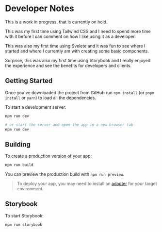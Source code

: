 # Developer Notes

This is a work in progress, that is currently on hold.

This was my first time using Tailwind CSS and I need to spend more time with it before I can comment on how I like using it as a developer.

This was also my first time using Svelete and it was fun to see where I started and where I currently am with creating some basic components.

Surprise, this was also my first time using Storybook and I really enjoyed the experience and see the benefits for developers and clients.

## Getting Started

Once you've downloaded the project from GitHub run `npm install` (or `pnpm install` or `yarn`) to load all the dependencies.

To start a development server:

```bash
npm run dev

# or start the server and open the app in a new browser tab
npm run dev
```

## Building

To create a production version of your app:

```bash
npm run build
```

You can preview the production build with `npm run preview`.

> To deploy your app, you may need to install an [adapter](https://kit.svelte.dev/docs/adapters) for your target environment.

## Storybook

To start Storybook:

```bash
npm run storybook
```
